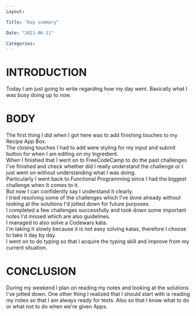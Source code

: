 ```yaml
---
Layout:

Title: "Day summary"

Date: "2021-06-11"

Categories:
---
```


# INTRODUCTION
Today I am just going to write regarding how my day went. Basically what I was busy doing up to now.



# BODY
The first thing I did when I got here was to add finishing touches to my Recipe App Box.<br> The closing touches I had to add were styling for my input and submit button for when I am editing on my Ingredient. <br>When I finished that I went on to FreeCodeCamp to do the past challenges I've finished and check whether did I really understand the challenge or I just went on without understanding what I was doing.<br> Particularly I went back to Functional Programming since I had the biggest challenge when It comes to it.<br> But now I can confidently say I understand it clearly.<br> I tried resolving some of the challenges which I've done already without looking at the solutions I'd jotted down for future purposes.<br> I completed a few challenges successfully and took down some important notes I'd missed which are also guidelines.<br> I managed to also solve a Codewars kata.<br> I'm taking it slowly because it is not easy solving katas, therefore I choose to take it day by day.<br> I went on to do typing so that I acquire the typing skill and improve from my current situation.<br>

# CONCLUSION
During my weekend I plan on reading my notes and looking at the solutions I've jotted down. One other thing I realized that I should start with is reading my notes so that I am always  ready for tests. Also so that I know what to do or what not to do when we're given Apps.